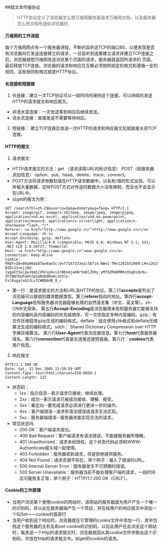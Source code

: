 ##超文本传输协议  
 > HTTP协议定义了浏览器怎么想万维网服务器请求万维网文档，以及服务器怎么把文档传送给浏览器的
 #### 万维网的工作流程  
 每个万维网网点有一个服务器进程，不断的监听这TCP的端口80，以便发现是否有浏览器向它发送连接建立的请求，一旦监听到连接建立请求并建立TCP连接之后，浏览器就想万维网发送浏览某个页面的请求，服务器就返回所请求的
 页面，最后释放TCP连接。浏览器的请求和响应交互都必须按照规定的格式和遵循一定的规则，这些规则和格式就是HTTP协议。
 #### 长连接和短链接
 1. 长连接：建立一次TCP协议可以一段时间内保持这个连接，可以持续的发送HTTP的请求报文和响应报文。  
 * 非涟水室连接：一次发送等到响应后继续发送。
 * 流水式连接：直接发送不需要等待响应。
 2. 短链接： 建立TCP连接后发送一次HTTP的请求和响应报文后就直接关闭TCP连接。
 #### HTTP的报文
 1. 请求报文
 * HTTP请求报文的方法：get （请求读取URL的标识信息） POST（给服务器添加信息） option、put、head、delete、trace、connect。
 * POST方法将请求参数封装在HTTP请求数据中，以名称/值的形式出现，可以传输大量数据，这样POST方式对传送的数据大小没有限制，而且也不会显示在URL中。
 * 以get的报文为例：
 ```
 GET /search?hl=zh-CN&source=hp&q=domety&aq=f&oq= HTTP/1.1  
Accept: image/gif, image/x-xbitmap, image/jpeg, image/pjpeg, application/vnd.ms-excel, application/vnd.ms-powerpoint, 
application/msword, application/x-silverlight, application/x-shockwave-flash, */*  
Referer: <a href="http://www.google.cn/">http://www.google.cn/</a>  
Accept-Language: zh-cn  
Accept-Encoding: gzip, deflate  
User-Agent: Mozilla/4.0 (compatible; MSIE 6.0; Windows NT 5.1; SV1; .NET CLR 2.0.50727; TheWorld)  
Host: <a href="http://www.google.cn">www.google.cn</a>  
Connection: Keep-Alive  
Cookie: PREF=ID=80a06da87be9ae3c:U=f7167333e2c3b714:NW=1:TM=1261551909:LM=1261551917:S=ybYcq2wpfefs4V9g; 
NID=31=ojj8d-IygaEtSxLgaJmqSjVhCspkviJrB6omjamNrSm8lZhKy_yMfO2M4QMRKcH1g0iQv9u-2hfBW7bUFwVh7pGaRUb0RnHcJU37y-
FxlRugatx63JLv7CWMD6UB_O_r  
 ```
 * 第一行：是请求报文的方法和URL及HTTP的协议。第二行**accepte**是列出了浏览器可以接收的媒体数据类型。第三**referer**指向的地址。第四行**accept-Language**告知服务器浏览器能够处理的自然语言集（中文、英文等）。zh-CN中文简体。
 第五行**Accept-Encoding**是浏览器用来告知服务器它能够支持的内容编码及内容编码的优先级顺序，可一次性指定多种内容编码。gzip：有文件压缩程序gzip生成的编码格式。deflate：组合使用zlib格式和deflate压缩算法生成的编码格式。sdch： Shared Dictionary Compression over HTTP字典压缩算法。
 第六行**User-Agent**代表浏览器信息。第七行**host**代表服务器域名。第八行**connection**代表是长连接还是短链接。第八行：**cookies**代表用户信息。
 2. 响应报文
 ```
 HTTP/1.1 200 OK
Date: Sat, 31 Dec 2005 23:59:59 GMT
Content-Type: text/html;charset=ISO-8859-1
Content-Length: 122
```
 * 状态码：
    * 1xx：指示信息--表示请求已接收，继续处理。
    * 2xx：成功--表示请求已被成功接收、理解、接受。
    * 3xx：重定向--要完成请求必须进行更进一步的操作。
    * 4xx：客户端错误--请求有语法错误或请求无法实现。
    * 5xx：服务器端错误--服务器未能实现合法的请求。
 * 常见状态吗
     * 200 OK：客户端请求成功。
     * 400 Bad Request：客户端请求有语法错误，不能被服务器所理解。
     * 401 Unauthorized：请求未经授权，这个状态代码必须和WWW-Authenticate报头域一起使用。
     * 403 Forbidden：服务器收到请求，但是拒绝提供服务。
     * 404 Not Found：请求资源不存在，举个例子：输入了错误的URL。
     * 500 Internal Server Error：服务器发生不可预期的错误。
     * 503 Server Unavailable：服务器当前不能处理客户端的请求，一段时间后可能恢复正常，举个例子：HTTP/1.1 200 OK（CRLF）。
#### Cookie的工作原理
 * 当用户浏览某个使用cookie的网站时，该网站的服务器就为用户产生一个唯一的识别码，并以此在服务器端产生一个项目，并在给用户的响应报文中添加一个叫Set——cookie的首部行
 * 当用户收到这个响应时，浏览器就在它管理的cookie文件中添加一行，其中包括这个服务器的主机名和set-cookie的识别码，以后此用户在此浏览这个网站时，每发送一个http的请求报文时，浏览器就回从其cookie文件中取出这个识别码，并放在http的请求报文中。如get的cookie的请求。
 
 
